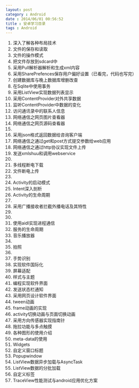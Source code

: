 ```yaml
---
layout: post
category : Android
date : 2014/06/01 00:56:52 
title : 安卓学习目录
tags : Android
---
```




1. 深入了解各种布局技术
2. 文件的保存和读取
3. 文件的操作模式
14. 把文件存放到sdcard中
15. 采用Pull解析器解析和生成xml内容
16. 采用SharePrefences保存用户偏好设置（已看完，代码也写完）
17. 创建数据库与晚上数据库增删改查
18. 在Sqlite中使用事务
19. 采用ListView实现数据列表显示
20. 采用ContentProvider对外共享数据
21. 监听ContentProvider中数据的变化
22. 访问通讯录中的联系人信息
23. 网络通信之网页图片查看器
24. 网络通信之网页源码查看器
25. 
26. 采用json格式返回数据给咨询客户端
27. 网络通信之通过get和post方式提交参数给web应用
28. 网络通信之通过http协议实现文件上传
29. 发送xmlshuu和调用webservice
30.
31. 多线程断电下载
32. 文件断电上传
33.
34. Activity的启动模式
35. Intent深入剖析
36. Activity的生命周期
37.
38. 采用广播接收者拦截外播电话及其特性
39.
40.
41. 使用aidl实现进程通信
42. 服务的生命周期
43. 音乐播放器
44.
45. 拍照
46. 
47. 手势识别
48. 实现软件国际化
49. 屏幕适配
50. 样式与主题
51. 编程实现软件界面
52. 发送状态栏通知
53. 采用网页设计软件界面
54. tween动画
55. frame动画的实现
56. activity切换动画与页面切换动画
57. 采用方向传感器实现指南针
58. 拖拉功能与多点触摸
59. 各种图形的使用介绍
60. meta-data的使用
61. Widgets
62. 自定义窗口标题
63. Popupwindow
64. ListView数据异步加载与AsyncTask
65. ListView数据的分批加载
66. 自定义标签
67. TraceView性能测试与android应用优化方案

